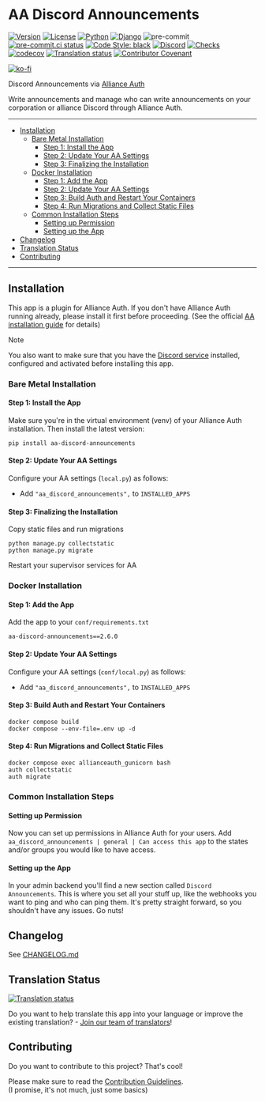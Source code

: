 # AA Discord Announcements<a name="aa-discord-announcements"></a>

[![Version](https://img.shields.io/pypi/v/aa-discord-announcements?label=release)](https://pypi.org/project/aa-discord-announcements/)
[![License](https://img.shields.io/github/license/ppfeufer/aa-discord-announcements)](https://github.com/ppfeufer/aa-discord-announcements/blob/master/LICENSE)
[![Python](https://img.shields.io/pypi/pyversions/aa-discord-announcements)](https://pypi.org/project/aa-discord-announcements/)
[![Django](https://img.shields.io/pypi/djversions/aa-discord-announcements?label=django)](https://pypi.org/project/aa-discord-announcements/)
![pre-commit](https://img.shields.io/badge/pre--commit-enabled-brightgreen?logo=pre-commit&logoColor=white)
[![pre-commit.ci status](https://results.pre-commit.ci/badge/github/ppfeufer/aa-discord-announcements/master.svg)](https://results.pre-commit.ci/latest/github/ppfeufer/aa-discord-announcements/master)
[![Code Style: black](https://img.shields.io/badge/code%20style-black-000000.svg)](http://black.readthedocs.io/en/latest/)
[![Discord](https://img.shields.io/discord/790364535294132234?label=discord)](https://discord.gg/zmh52wnfvM)
[![Checks](https://github.com/ppfeufer/aa-discord-announcements/actions/workflows/automated-checks.yml/badge.svg)](https://github.com/ppfeufer/aa-discord-announcements/actions/workflows/automated-checks.yml)
[![codecov](https://codecov.io/gh/ppfeufer/aa-discord-announcements/branch/master/graph/badge.svg?token=9I6HQB6W6J)](https://codecov.io/gh/ppfeufer/aa-discord-announcements)
[![Translation status](https://weblate.ppfeufer.de/widget/alliance-auth-apps/aa-discord-announcements/svg-badge.svg)](https://weblate.ppfeufer.de/engage/alliance-auth-apps/)
[![Contributor Covenant](https://img.shields.io/badge/Contributor%20Covenant-2.1-4baaaa.svg)](https://github.com/ppfeufer/aa-discord-announcements/blob/master/CODE_OF_CONDUCT.md)

[![ko-fi](https://ko-fi.com/img/githubbutton_sm.svg)](https://ko-fi.com/N4N8CL1BY)

Discord Announcements via [Alliance Auth](https://gitlab.com/allianceauth/allianceauth)

Write announcements and manage who can write announcements on your corporation or
alliance Discord through Alliance Auth.

______________________________________________________________________

<!-- mdformat-toc start --slug=github --maxlevel=6 --minlevel=2 -->

- [Installation](#installation)
  - [Bare Metal Installation](#bare-metal-installation)
    - [Step 1: Install the App](#step-1-install-the-app)
    - [Step 2: Update Your AA Settings](#step-2-update-your-aa-settings)
    - [Step 3: Finalizing the Installation](#step-3-finalizing-the-installation)
  - [Docker Installation](#docker-installation)
    - [Step 1: Add the App](#step-1-add-the-app)
    - [Step 2: Update Your AA Settings](#step-2-update-your-aa-settings-1)
    - [Step 3: Build Auth and Restart Your Containers](#step-3-build-auth-and-restart-your-containers)
    - [Step 4: Run Migrations and Collect Static Files](#step-4-run-migrations-and-collect-static-files)
  - [Common Installation Steps](#common-installation-steps)
    - [Setting up Permission](#setting-up-permission)
    - [Setting up the App](#setting-up-the-app)
- [Changelog](#changelog)
- [Translation Status](#translation-status)
- [Contributing](#contributing)

<!-- mdformat-toc end -->

______________________________________________________________________

## Installation<a name="installation"></a>

This app is a plugin for Alliance Auth. If you don't have Alliance Auth running already,
please install it first before proceeding.
(See the official [AA installation guide](https://allianceauth.readthedocs.io/en/latest/installation/allianceauth.html) for details)

> [!NOTE]
>
> You also want to make sure that you have the
> [Discord service](https://allianceauth.readthedocs.io/en/latest/features/services/discord.html)
> installed, configured and activated before installing this app.

### Bare Metal Installation<a name="bare-metal-installation"></a>

#### Step 1: Install the App<a name="step-1-install-the-app"></a>

Make sure you're in the virtual environment (venv) of your Alliance Auth installation.
Then install the latest version:

```shell
pip install aa-discord-announcements
```

#### Step 2: Update Your AA Settings<a name="step-2-update-your-aa-settings"></a>

Configure your AA settings (`local.py`) as follows:

- Add `"aa_discord_announcements",` to `INSTALLED_APPS`

#### Step 3: Finalizing the Installation<a name="step-3-finalizing-the-installation"></a>

Copy static files and run migrations

```shell
python manage.py collectstatic
python manage.py migrate
```

Restart your supervisor services for AA

### Docker Installation<a name="docker-installation"></a>

#### Step 1: Add the App<a name="step-1-add-the-app"></a>

Add the app to your `conf/requirements.txt`

```text
aa-discord-announcements==2.6.0
```

#### Step 2: Update Your AA Settings<a name="step-2-update-your-aa-settings-1"></a>

Configure your AA settings (`conf/local.py`) as follows:

- Add `"aa_discord_announcements",` to `INSTALLED_APPS`

#### Step 3: Build Auth and Restart Your Containers<a name="step-3-build-auth-and-restart-your-containers"></a>

```shell
docker compose build
docker compose --env-file=.env up -d
```

#### Step 4: Run Migrations and Collect Static Files<a name="step-4-run-migrations-and-collect-static-files"></a>

```shell
docker compose exec allianceauth_gunicorn bash
auth collectstatic
auth migrate
```

### Common Installation Steps<a name="common-installation-steps"></a>

#### Setting up Permission<a name="setting-up-permission"></a>

Now you can set up permissions in Alliance Auth for your users.
Add `aa_discord_announcements | general | Can access this app` to the states and/or
groups you would like to have access.

#### Setting up the App<a name="setting-up-the-app"></a>

In your admin backend you'll find a new section called `Discord Announcements`.
This is where you set all your stuff up, like the webhooks you want to ping and who
can ping them. It's pretty straight forward, so you shouldn't have any issues. Go nuts!

## Changelog<a name="changelog"></a>

See [CHANGELOG.md](https://github.com/ppfeufer/aa-discord-announcements/blob/master/CHANGELOG.md)

## Translation Status<a name="translation-status"></a>

[![Translation status](https://weblate.ppfeufer.de/widget/alliance-auth-apps/aa-discord-announcements/multi-auto.svg)](https://weblate.ppfeufer.de/engage/alliance-auth-apps/)

Do you want to help translate this app into your language or improve the existing
translation? - [Join our team of translators][weblate engage]!

## Contributing<a name="contributing"></a>

Do you want to contribute to this project? That's cool!

Please make sure to read the [Contribution Guidelines].\
(I promise, it's not much, just some basics)

<!-- Links -->

[contribution guidelines]: https://github.com/ppfeufer/aa-discord-announcements/blob/master/CONTRIBUTING.md "Contribution Guidelines"
[weblate engage]: https://weblate.ppfeufer.de/engage/alliance-auth-apps/ "Weblate Translations"
